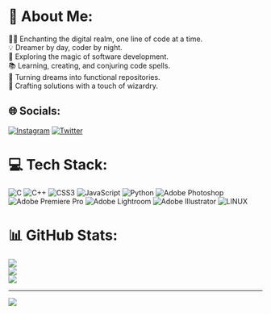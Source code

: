 # 💫 About Me:
🧙‍♂️ Enchanting the digital realm, one line of code at a time.<br>💡 Dreamer by day, coder by night.<br>🌌 Exploring the magic of software development.<br>📚 Learning, creating, and conjuring code spells.<br>🚀 Turning dreams into functional repositories.<br>🔮 Crafting solutions with a touch of wizardry.


## 🌐 Socials:
[![Instagram](https://img.shields.io/badge/Instagram-%23E4405F.svg?logo=Instagram&logoColor=white)](https://instagram.com/gauravsingh_0_) [![Twitter](https://img.shields.io/badge/Twitter-%231DA1F2.svg?logo=Twitter&logoColor=white)](https://twitter.com/Wizard_Dreamer) 

# 💻 Tech Stack:
![C](https://img.shields.io/badge/c-%2300599C.svg?style=for-the-badge&logo=c&logoColor=white) ![C++](https://img.shields.io/badge/c++-%2300599C.svg?style=for-the-badge&logo=c%2B%2B&logoColor=white) ![CSS3](https://img.shields.io/badge/css3-%231572B6.svg?style=for-the-badge&logo=css3&logoColor=white) ![JavaScript](https://img.shields.io/badge/javascript-%23323330.svg?style=for-the-badge&logo=javascript&logoColor=%23F7DF1E) ![Python](https://img.shields.io/badge/python-3670A0?style=for-the-badge&logo=python&logoColor=ffdd54) ![Adobe Photoshop](https://img.shields.io/badge/adobephotoshop-%2331A8FF.svg?style=for-the-badge&logo=adobephotoshop&logoColor=white) ![Adobe Premiere Pro](https://img.shields.io/badge/Adobe%20Premiere%20Pro-9999FF.svg?style=for-the-badge&logo=Adobe%20Premiere%20Pro&logoColor=white) ![Adobe Lightroom](https://img.shields.io/badge/Adobe%20Lightroom-31A8FF.svg?style=for-the-badge&logo=Adobe%20Lightroom&logoColor=white) ![Adobe Illustrator](https://img.shields.io/badge/adobeillustrator-%23FF9A00.svg?style=for-the-badge&logo=adobeillustrator&logoColor=white) ![LINUX](https://img.shields.io/badge/Linux-FCC624?style=for-the-badge&logo=linux&logoColor=black)
# 📊 GitHub Stats:
![](https://github-readme-stats.vercel.app/api?username=wizard-dreamer&theme=gotham&hide_border=true&include_all_commits=false&count_private=false)<br/>
![](https://github-readme-streak-stats.herokuapp.com/?user=wizard-dreamer&theme=gotham&hide_border=true)<br/>
![](https://github-readme-stats.vercel.app/api/top-langs/?username=wizard-dreamer&theme=gotham&hide_border=true&include_all_commits=false&count_private=false&layout=compact)

---
[![](https://visitcount.itsvg.in/api?id=wizard-dreamer&icon=0&color=0)](https://visitcount.itsvg.in)

<!-- Proudly created with GPRM ( https://gprm.itsvg.in ) -->
